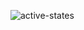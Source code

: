 
![active-states](https://github.com/utkbkts/The-repository-website-creation-with-react-already-exists-on-this-account./assets/126083466/0a1eb60f-ff97-4cec-a717-5f4e81eb0975)
